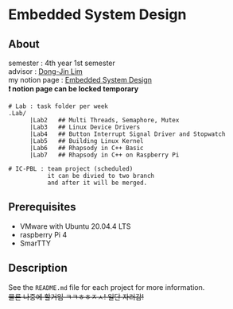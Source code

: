 # Embedded System Design
## About
semester : 4th year 1st semester
<br>
advisor : [Dong-Jin Lim](http://limdj.com/embedded.html) 
<br>
my notion page : [Embedded System Design](https://www.notion.so/Embedded-System-Design-f71baffc1fdc4cf4b9a74750de64e80a)
<br> 
**❗️ notion page can be locked temporary**
<br>
```
# Lab : task folder per week
.Lab/
      |Lab2   ## Multi Threads, Semaphore, Mutex
      |Lab3   ## Linux Device Drivers
      |Lab4   ## Button Interrupt Signal Driver and Stopwatch
      |Lab5   ## Building Linux Kernel
      |Lab6   ## Rhapsody in C++ Basic
      |Lab7   ## Rhapsody in C++ on Raspberry Pi
      
# IC-PBL : team project (scheduled) 
           it can be divied to two branch
           and after it will be merged.
```
## Prerequisites
- VMware with Ubuntu 20.04.4 LTS
- raspberry Pi 4
- SmarTTY
## Description
See the `README.md` file for each project for more information.
<br>
~~물론 나중에 할거임 ㅋㅋㅎㅎㅈㅅ! 일단 자러감!~~
